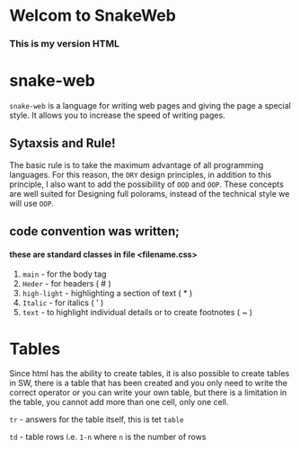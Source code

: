 # Welcom to SnakeWeb


### This is my version HTML

# snake-web

`snake-web` is a language for writing web pages and giving the page a special style. It allows you to increase the speed of writing pages.

## Sytaxsis and Rule!
The basic rule is to take the maximum advantage of all programming languages.
For this reason, the `DRY` design principles, in addition to this principle, I also want to add the possibility of `OOD` and `OOP`.
These concepts are well suited for Designing full polorams, instead of the technical style we will use `OOP`.

## code convention was written;
#### these are standard classes in file <filename.css>

1. ` main ` - for the body tag
2. ` Heder ` - for headers ( # )
3. ` high-light ` - highlighting a section of text ( * )
4. ` Italic ` - for italics ( ' )
5. ` text ` - to highlight individual details or to create footnotes ( ~ )

# Tables
Since html has the ability to create tables, it is also possible to create tables in SW, there is a table that has been created and you only need to write the correct operator
or you can write your own table, but there is a limitation in the table, you cannot add more than one cell, only one cell.


` tr ` - answers for the table itself, this is tet ` table `

` td ` - table rows i.e. ` 1-n ` where ` n ` is the number of rows


